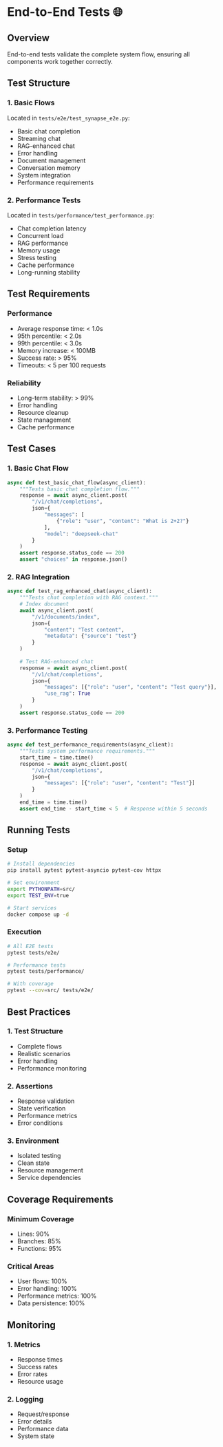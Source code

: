 # End-to-End Tests 🌐

## Overview
End-to-end tests validate the complete system flow, ensuring all components work together correctly.

## Test Structure

### 1. Basic Flows
Located in `tests/e2e/test_synapse_e2e.py`:
- Basic chat completion
- Streaming chat
- RAG-enhanced chat
- Error handling
- Document management
- Conversation memory
- System integration
- Performance requirements

### 2. Performance Tests
Located in `tests/performance/test_performance.py`:
- Chat completion latency
- Concurrent load
- RAG performance
- Memory usage
- Stress testing
- Cache performance
- Long-running stability

## Test Requirements

### Performance
- Average response time: < 1.0s
- 95th percentile: < 2.0s
- 99th percentile: < 3.0s
- Memory increase: < 100MB
- Success rate: > 95%
- Timeouts: < 5 per 100 requests

### Reliability
- Long-term stability: > 99%
- Error handling
- Resource cleanup
- State management
- Cache performance

## Test Cases

### 1. Basic Chat Flow
```python
async def test_basic_chat_flow(async_client):
    """Tests basic chat completion flow."""
    response = await async_client.post(
        "/v1/chat/completions",
        json={
            "messages": [
                {"role": "user", "content": "What is 2+2?"}
            ],
            "model": "deepseek-chat"
        }
    )
    assert response.status_code == 200
    assert "choices" in response.json()
```

### 2. RAG Integration
```python
async def test_rag_enhanced_chat(async_client):
    """Tests chat completion with RAG context."""
    # Index document
    await async_client.post(
        "/v1/documents/index",
        json={
            "content": "Test content",
            "metadata": {"source": "test"}
        }
    )
    
    # Test RAG-enhanced chat
    response = await async_client.post(
        "/v1/chat/completions",
        json={
            "messages": [{"role": "user", "content": "Test query"}],
            "use_rag": True
        }
    )
    assert response.status_code == 200
```

### 3. Performance Testing
```python
async def test_performance_requirements(async_client):
    """Tests system performance requirements."""
    start_time = time.time()
    response = await async_client.post(
        "/v1/chat/completions",
        json={
            "messages": [{"role": "user", "content": "Test"}]
        }
    )
    end_time = time.time()
    assert end_time - start_time < 5  # Response within 5 seconds
```

## Running Tests

### Setup
```bash
# Install dependencies
pip install pytest pytest-asyncio pytest-cov httpx

# Set environment
export PYTHONPATH=src/
export TEST_ENV=true

# Start services
docker compose up -d
```

### Execution
```bash
# All E2E tests
pytest tests/e2e/

# Performance tests
pytest tests/performance/

# With coverage
pytest --cov=src/ tests/e2e/
```

## Best Practices

### 1. Test Structure
- Complete flows
- Realistic scenarios
- Error handling
- Performance monitoring

### 2. Assertions
- Response validation
- State verification
- Performance metrics
- Error conditions

### 3. Environment
- Isolated testing
- Clean state
- Resource management
- Service dependencies

## Coverage Requirements

### Minimum Coverage
- Lines: 90%
- Branches: 85%
- Functions: 95%

### Critical Areas
- User flows: 100%
- Error handling: 100%
- Performance metrics: 100%
- Data persistence: 100%

## Monitoring

### 1. Metrics
- Response times
- Success rates
- Error rates
- Resource usage

### 2. Logging
- Request/response
- Error details
- Performance data
- System state 